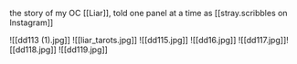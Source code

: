 the story of my OC [[Liar]], told one panel at a time as [[stray.scribbles on Instagram]]

![[dd113 (1).jpg]]
![[liar_tarots.jpg]]
![[dd115.jpg]]
![[dd16.jpg]]
![[dd117.jpg]]![[dd118.jpg]]
![[dd119.jpg]]